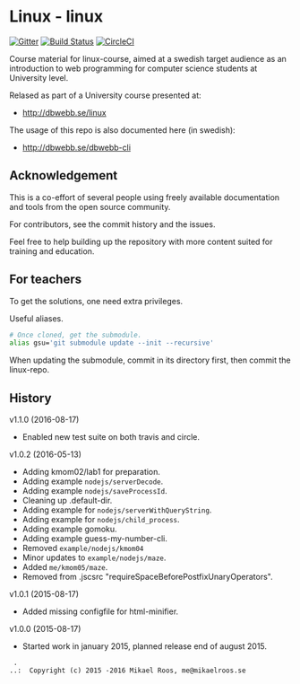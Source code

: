 Linux - linux
===================

[![Gitter](https://badges.gitter.im/Join%20Chat.svg)](https://gitter.im/dbwebb-se/linux?utm_source=badge&utm_medium=badge&utm_campaign=pr-badge&utm_content=body_badge)
[![Build Status](https://travis-ci.org/dbwebb-se/linux.svg?branch=master)](https://travis-ci.org/dbwebb-se/linux)
[![CircleCI](https://circleci.com/gh/dbwebb-se/linux.svg?style=svg)](https://circleci.com/gh/dbwebb-se/linux)


Course material for linux-course, aimed at a swedish target audience as an introduction to web programming for computer science students at University level.

Relased as part of a University course presented at:

* http://dbwebb.se/linux

The usage of this repo is also documented here (in swedish):

* http://dbwebb.se/dbwebb-cli



Acknowledgement
-------------------

This is a co-effort of several people using freely available documentation and tools from the open source community.

For contributors, see the commit history and the issues.

Feel free to help building up the repository with more content suited for training and education.



For teachers
-------------------

To get the solutions, one need extra privileges.

Useful aliases.

```bash
# Once cloned, get the submodule.
alias gsu='git submodule update --init --recursive'
```

When updating the submodule, commit in its directory first, then commit the linux-repo.



History
-------------------

v1.1.0 (2016-08-17)

* Enabled new test suite on both travis and circle.


v1.0.2 (2016-05-13)

* Adding kmom02/lab1 for preparation.
* Adding example `nodejs/serverDecode`.
* Adding example `nodejs/saveProcessId`.
* Cleaning up .default-dir.
* Adding example for `nodejs/serverWithQueryString`.
* Adding example for `nodejs/child_process`.
* Adding example gomoku.
* Adding example guess-my-number-cli.
* Removed `example/nodejs/kmom04`
* Minor updates to `example/nodejs/maze`.
* Added `me/kmom05/maze`.
* Removed from .jscsrc "requireSpaceBeforePostfixUnaryOperators".


v1.0.1 (2015-08-17)

* Added missing configfile for html-minifier.


v1.0.0 (2015-08-17)

* Started work in january 2015, planned release end of august 2015.



```
 .
..:  Copyright (c) 2015 -2016 Mikael Roos, me@mikaelroos.se
```
